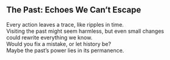 ## The Past: Echoes We Can’t Escape
Every action leaves a trace, like ripples in time.  
Visiting the past might seem harmless, but even small changes  
could rewrite everything we know.  
Would you fix a mistake, or let history be?  
Maybe the past’s power lies in its permanence.
